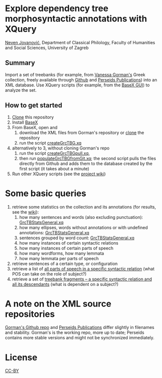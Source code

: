 # Explore dependency tree morphosyntactic annotations with XQuery

[Neven Jovanović](orcid.org/0000-0002-9119-399X), Department of Classical Philology, Faculty of Humanities and Social Sciences, University of Zagreb

## Summary

Import a set of treebanks (for example, from [Vanessa Gorman's](https://history.unl.edu/vanessa-b-gorman) Greek collection, freely available through [Github](https://github.com/vgorman1/Greek-Dependency-Trees/tree/master/xml%20versions) and [Perseids Publications](https://perseids-publications.github.io/gorman-trees/)) into an XML database. Use XQuery scripts (for example, from the [BaseX GUI](http://docs.basex.org/wiki/Graphical_User_Interface)) to analyze the set.

## How to get started

1. [Clone](https://help.github.com/en/articles/cloning-a-repository) this repository
2. Install [BaseX](http://basex.org/)
3. From BaseX, open and 
   1. download the XML files from Gorman's repository or [clone](https://help.github.com/en/articles/cloning-a-repository) the repository
   2. run the script [createGrcTBG.xq](https://github.com/nevenjovanovic/explore-treebanks-xquery/blob/master/xq/createGrcTBG.xq)
4. alternatively to 3, without cloning Gorman's repo 
   1. run the script [createGrcTBGpull.xq](https://github.com/nevenjovanovic/explore-treebanks-xquery/blob/master/xq/createGrcTBGpull.xq),
   2. then run  [populateGrcTBGfromGit.xq](https://github.com/nevenjovanovic/explore-treebanks-xquery/blob/master/xq/populateGrcTBGfromGit.xq); the second script pulls the files directly from Github and adds them to the database created by the first script (it takes about a minute)
4. Run other XQuery scripts (see the [project wiki](https://github.com/nevenjovanovic/explore-treebanks-xquery/wiki))

# Some basic queries

1. retrieve some statistics on the collection and its annotations (for results, see the [wiki](https://github.com/nevenjovanovic/explore-treebanks-xquery/wiki)): 
   1. how many sentences and words (also excluding punctuation): [GrcTBStatsGeneral.xq](https://github.com/nevenjovanovic/explore-treebanks-xquery/blob/master/xq/GrcTBStatsGeneral.xq)
   2. how many ellipses, words without annotations or with undefined annotations: [GrcTBStatsGeneral.xq](https://github.com/nevenjovanovic/explore-treebanks-xquery/blob/master/xq/GrcTBStatsGeneral.xq)
   3. sentences grouped by word count: [GrcTBStatsGeneral.xq](https://github.com/nevenjovanovic/explore-treebanks-xquery/blob/master/xq/GrcTBStatsGeneral.xq)
   4. how many instances of certain syntactic relations
   5. how many instances of certain parts of speech
   6. how many wordforms, how many lemmata
   7. how many lemmata per parts of speech
2. retrieve sentences of a certain type, or configuration
3. retrieve a list of [all parts of speech in a specific syntactic relation]() (what POS can take on the role of subject?)
4. retrieve a set of [treebank fragments – a specific syntactic relation and all its descendants]() (what is dependent on a subject?)

# A note on the XML source repositories

[Gorman's Github repo](https://github.com/vgorman1/Greek-Dependency-Trees/tree/master/xml%20versions) and [Perseids Publications](https://perseids-publications.github.io/gorman-trees/) differ slightly in filenames and stability. Gorman's is the working repo, more up to date; Perseids contains more stable versions and might not be synchronized immediately.

# License

[CC-BY](LICENSE.md)
